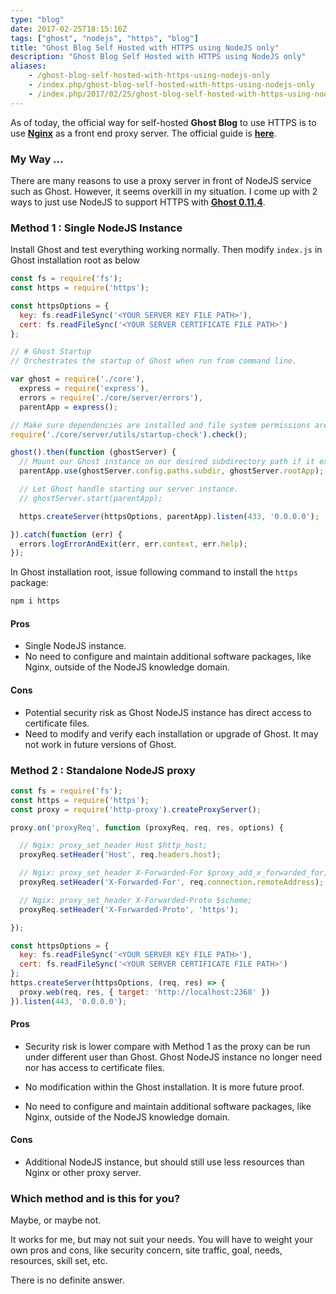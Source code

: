 ```yaml
---
type: "blog"
date: 2017-02-25T18:15:16Z
tags: ["ghost", "nodejs", "https", "blog"]
title: "Ghost Blog Self Hosted with HTTPS using NodeJS only"
description: "Ghost Blog Self Hosted with HTTPS using NodeJS only"
aliases:
    - /ghost-blog-self-hosted-with-https-using-nodejs-only
    - /index.php/ghost-blog-self-hosted-with-https-using-nodejs-only
    - /index.php/2017/02/25/ghost-blog-self-hosted-with-https-using-nodejs-only
---
```


As of today, the official way for self-hosted __Ghost Blog__ to use HTTPS is to use __[Nginx](http://nginx.org)__ as a front end proxy server. The official guide is __[here](http://support.ghost.org/setup-ssl-self-hosted-ghost/)__.
<!--more-->

### My Way ...

There are many reasons to use a proxy server in front of NodeJS service such as Ghost. However, it seems overkill in my situation. I come up with 2 ways to just use NodeJS to support HTTPS with __[Ghost 0.11.4](https://ghost.org/developers/)__.

### Method 1 : Single NodeJS Instance

Install Ghost and test everything working normally. Then modify `index.js` in Ghost installation root as below

```javascript
const fs = require('fs');
const https = require('https');

const httpsOptions = {
  key: fs.readFileSync('<YOUR SERVER KEY FILE PATH>'),
  cert: fs.readFileSync('<YOUR SERVER CERTIFICATE FILE PATH>')
};

// # Ghost Startup
// Orchestrates the startup of Ghost when run from command line.

var ghost = require('./core'),
  express = require('express'),
  errors = require('./core/server/errors'),
  parentApp = express();

// Make sure dependencies are installed and file system permissions are correct.
require('./core/server/utils/startup-check').check();

ghost().then(function (ghostServer) {
  // Mount our Ghost instance on our desired subdirectory path if it exists.
  parentApp.use(ghostServer.config.paths.subdir, ghostServer.rootApp);

  // Let Ghost handle starting our server instance.
  // ghostServer.start(parentApp);

  https.createServer(httpsOptions, parentApp).listen(433, '0.0.0.0');

}).catch(function (err) {
  errors.logErrorAndExit(err, err.context, err.help);
});
```

In Ghost installation root, issue following command to install the `https` package:

```sh
npm i https
```

#### Pros

* Single NodeJS instance.
* No need to configure and maintain additional software packages, like Nginx, outside of the NodeJS knowledge domain.

#### Cons

* Potential security risk as Ghost NodeJS instance has direct access to certificate files.
* Need to modify and verify each installation or upgrade of Ghost. It may not work in future versions of Ghost.

### Method 2 : Standalone NodeJS proxy

```js
const fs = require('fs');
const https = require('https');
const proxy = require('http-proxy').createProxyServer();

proxy.on('proxyReq', function (proxyReq, req, res, options) {

  // Ngix: proxy_set_header Host $http_host;
  proxyReq.setHeader('Host', req.headers.host);

  // Ngix: proxy_set_header X-Forwarded-For $proxy_add_x_forwarded_for;
  proxyReq.setHeader('X-Forwarded-For', req.connection.remoteAddress);

  // Ngix: proxy_set_header X-Forwarded-Proto $scheme;
  proxyReq.setHeader('X-Forwarded-Proto', 'https');

});

const httpsOptions = {
  key: fs.readFileSync('<YOUR SERVER KEY FILE PATH>'),
  cert: fs.readFileSync('<YOUR SERVER CERTIFICATE FILE PATH>')
};
https.createServer(httpsOptions, (req, res) => {
  proxy.web(req, res, { target: 'http://localhost:2368' })
}).listen(443, '0.0.0.0');
```

#### Pros

* Security risk is lower compare with Method 1 as the proxy can be run under different user than Ghost. Ghost NodeJS instance no longer need nor has access to certificate files.

* No modification within the Ghost installation. It is more future proof.

* No need to configure and maintain additional software packages, like Nginx, outside of the NodeJS knowledge domain.

#### Cons

* Additional NodeJS instance, but should still use less resources than Nginx or other proxy server.

### Which method and is this for you?

Maybe, or maybe not.

It works for me, but may not suit your needs. You will have to weight your own pros and cons, like security concern, site traffic, goal, needs, resources, skill set, etc.

There is no definite answer.
